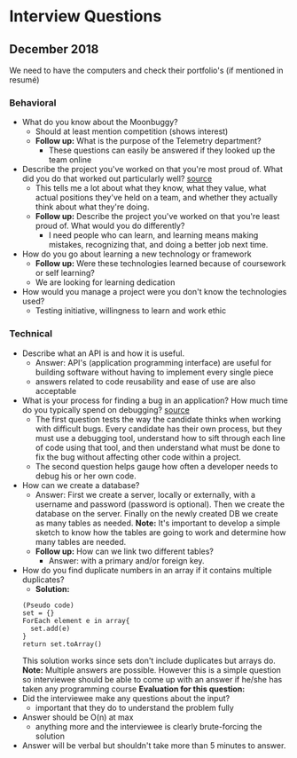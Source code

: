 # Interview Questions
## December 2018

We need to have the computers and check their portfolio's (if mentioned in resumé)

### Behavioral
- What do you know about the Moonbuggy?
  - Should at least mention competition (shows interest)
  - **Follow up:** What is the purpose of the Telemetry department?
    - These questions can easily be answered if they looked up the team online
- Describe the project you've worked on that you're most proud of. What did you do that worked out particularly well? [source](https://www.infoworld.com/article/2685213/application-development/3-make-or-break-interview-questions-for-developers.html)
  - This tells me a lot about what they know, what they value, what actual positions they've held on a team, and whether they actually think about what they're doing.
  - **Follow up:** Describe the project you've worked on that you're least proud of. What would you do differently?
    - I need people who can learn, and learning means making mistakes, recognizing that, and doing a better job next time.
- How do you go about learning a new technology or framework
  - **Follow up:** Were these technologies learned because of coursework or self learning?
  - We are looking for learning dedication
- How would you manage a project were you don't know the technologies used?
  - Testing initiative, willingness to learn and work ethic

### Technical
- Describe what an API is and how it is useful.
  - Answer: API's (application programming interface) are useful for building software without having to implement every single piece
  - answers related to code reusability and ease of use are also acceptable
- What is your process for finding a bug in an application? How much time do you typically spend on debugging? [source](https://www.codementor.io/blog/software-engineer-interview-questions-3ey7wme14h)
  - The first question tests the way the candidate thinks when working with difficult bugs. Every candidate has their own process, but they must use a debugging tool, understand how to sift through each line of code using that tool, and then understand what must be done to fix the bug without affecting other code within a project.
  - The second question helps gauge how often a developer needs to debug his or her own code.
- How can we create a database?
  -  Answer: First we create a server, locally or externally, with a username and password (password is optional). Then we create the database on the server. Finally on the newly created DB we create as many tables as needed. **Note:** It's important to develop a simple sketch to know how the tables are going to work and determine how many tables are needed.
  - **Follow up:** How can we link two different tables?
    - Answer: with a primary and/or foreign key.
- How do you find duplicate numbers in an array if it contains multiple duplicates?
  - **Solution:**
  ```
  (Pseudo code)
  set = {}
  ForEach element e in array{
    set.add(e)
  }
  return set.toArray()
  ```
  This solution works since sets don't include duplicates but arrays do.
  **Note:** Multiple answers are possible. However this is a simple question so interviewee should be able to come up with an answer if he/she has taken any programming course
  **Evaluation for this question:**
- Did the interviewee make any questions about the input?
  - important that they do to understand the problem fully
- Answer should be O(n) at max
  - anything more and the interviewee is clearly brute-forcing the solution
- Answer will be verbal but shouldn't take more than 5 minutes to answer.
